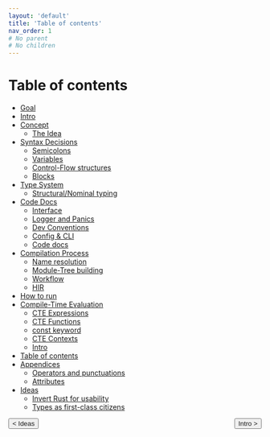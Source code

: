 ```yaml
---
layout: 'default'
title: 'Table of contents'
nav_order: 1
# No parent
# No children
---
```


# Table of contents

* [Goal](goal.md)
* [Intro](intro.md)
* [Concept](concept/index.md)
  * [The Idea](concept/the-idea.md)
* [Syntax Decisions](syntax-decisions/index.md)
  * [Semicolons](syntax-decisions/semicolons.md)
  * [Variables](syntax-decisions/variables.md)
  * [Control-Flow structures](syntax-decisions/control-flow-structures.md)
  * [Blocks](syntax-decisions/blocks.md)
* [Type System](type-system/index.md)
  * [Structural/Nominal typing](type-system/structural-nominal-typing.md)
* [Code Docs](code-docs/index.md)
  * [Interface](code-docs/interface.md)
  * [Logger and Panics](code-docs/logger-and-panics.md)
  * [Dev Conventions](code-docs/dev-conventions.md)
  * [Config & CLI](code-docs/config-and-cli.md)
  * [Code docs](code-docs/code-docs.md)
* [Compilation Process](compilation-process/index.md)
  * [Name resolution](compilation-process/name-resolution.md)
  * [Module-Tree building](compilation-process/module-tree-building.md)
  * [Workflow](compilation-process/workflow.md)
  * [HIR](compilation-process/hir.md)
* [How to run](how-to-run.md)
* [Compile-Time Evaluation](compile-time-evaluation/index.md)
  * [CTE Expressions](compile-time-evaluation/cte-expressions.md)
  * [CTE Functions](compile-time-evaluation/cte-functions.md)
  * [const keyword](compile-time-evaluation/const-keyword.md)
  * [CTE Contexts](compile-time-evaluation/cte-contexts.md)
  * [Intro](compile-time-evaluation/cte.md)
* [Table of contents](index.md)
* [Appendices](appendices/index.md)
  * [Operators and punctuations](appendices/ops-and-puncts.md)
  * [Attributes](appendices/attributes.md)
* [Ideas](ideas/index.md)
  * [Invert Rust for usability](ideas/invert-rust.md)
  * [Types as first-class citizens](ideas/types-as-first-class-citizens.md)
<button class="btn btn-outline" style="float: left;">
    <a style="text-decoration: none;" href="/Jacy-Dev-Book/ideas">< Ideas</a>
</button>
<button class="btn btn-outline" style="float: right;">
    <a style="text-decoration: none;" href="/Jacy-Dev-Book/intro.html">Intro ></a>
</button>
